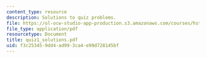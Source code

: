 ```yaml
---
content_type: resource
description: Solutions to quiz problems.
file: https://ol-ocw-studio-app-production.s3.amazonaws.com/courses/hst-542j-quantitative-physiology-organ-transport-systems-spring-2004/f3c253459dd4ad993ca4e99d728145bf_quiz1_solutions.pdf
file_type: application/pdf
resourcetype: Document
title: quiz1_solutions.pdf
uid: f3c25345-9dd4-ad99-3ca4-e99d728145bf
---
```

